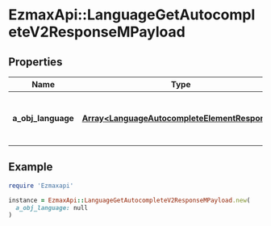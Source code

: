 # EzmaxApi::LanguageGetAutocompleteV2ResponseMPayload

## Properties

| Name | Type | Description | Notes |
| ---- | ---- | ----------- | ----- |
| **a_obj_language** | [**Array&lt;LanguageAutocompleteElementResponse&gt;**](LanguageAutocompleteElementResponse.md) | An array of Language autocomplete element response. |  |

## Example

```ruby
require 'Ezmaxapi'

instance = EzmaxApi::LanguageGetAutocompleteV2ResponseMPayload.new(
  a_obj_language: null
)
```

